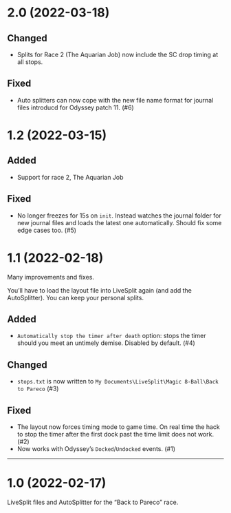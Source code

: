 # 2.0 (2022-03-18)

## Changed

* Splits for Race 2 (The Aquarian Job) now include the SC drop timing at all
  stops.

## Fixed

* Auto splitters can now cope with the new file name format for journal files
  introducd for Odyssey patch 11. (#6)

# 1.2 (2022-03-15)

## Added

* Support for race 2, The Aquarian Job

## Fixed

* No longer freezes for 15s on `init`. Instead watches the journal folder for
  new journal files and loads the latest one automatically. Should fix some
  edge cases too. (#5)

# 1.1 (2022-02-18)

Many improvements and fixes.

You’ll have to load the layout file into LiveSplit again (and add the
AutoSplitter). You can keep your personal splits.

## Added

* `Automatically stop the timer after death` option: stops the timer should you
  meet an untimely demise. Disabled by default. (#4)

## Changed

* `stops.txt` is now written to
  `My Documents\LiveSplit\Magic 8-Ball\Back to Pareco` (#3)

## Fixed

* The layout now forces timing mode to game time. On real time the hack to stop
  the timer after the first dock past the time limit does not work. (#2)
* Now works with Odyssey’s `Docked`/`Undocked` events. (#1)

-----

# 1.0 (2022-02-17)

LiveSplit files and AutoSplitter for the “Back to Pareco” race.